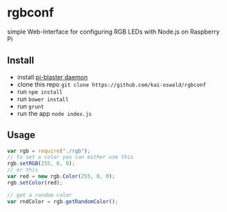 # rgbconf
simple Web-Interface for configuring RGB LEDs with Node.js on Raspberry Pi
## Install
- install [pi-blaster daemon](https://github.com/sarfata/pi-blaster)
- clone this repo ```git clone https://github.com/kai-oswald/rgbconf```
- run ```npm install```
- run ```bower install```
- run ```grunt```
- run the app ```node index.js```

## Usage
```javascript
var rgb = require("./rgb");
// to set a color you can either use this
rgb.setRGB(255, 0, 0);
// or this
var red = new rgb.Color(255, 0, 0);
rgb.setColor(red);

// get a random color
var rndColor = rgb.getRandomColor();
```
